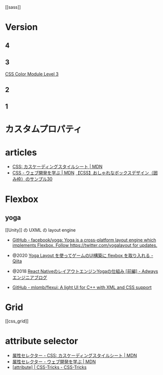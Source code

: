 [[sass]]
# Version
## 4
## 3
[CSS Color Module Level 3](https://www.w3.org/TR/css-color-3/#svg-color)
## 2
## 1

# カスタムプロパティ


# articles
- [CSS: カスケーディングスタイルシート | MDN](https://developer.mozilla.org/ja/docs/Web/CSS)
- [CSS - ウェブ開発を学ぶ | MDN](https://developer.mozilla.org/ja/docs/Learn/CSS)
[【CSS】おしゃれなボックスデザイン（囲み枠）のサンプル30](https://saruwakakun.com/html-css/reference/box)

# Flexbox

## yoga
[[Unity]] の UXML の layout engine
- [GitHub - facebook/yoga: Yoga is a cross-platform layout engine which implements Flexbox. Follow https://twitter.com/yogalayout for updates.](https://github.com/facebook/yoga)
- @2020 [Yoga Layout を使ってゲームのUI構築に flexbox を取り入れる - Qiita](https://qiita.com/rutan/items/25345dffb2cb71d8a752)
- @2018 [React NativeのレイアウトエンジンYogaの仕組み [前編] - Adwaysエンジニアブログ](https://blog.engineer.adways.net/entry/2018/08/24/202254)

- [GitHub - mlomb/flexui: A light UI for C++ with XML and CSS support](https://github.com/mlomb/flexui)

# Grid
[[css_grid]]

# attribute selector
- [属性セレクター - CSS: カスケーディングスタイルシート | MDN](https://developer.mozilla.org/ja/docs/Web/CSS/Attribute_selectors)
- [属性セレクター - ウェブ開発を学ぶ | MDN](https://developer.mozilla.org/ja/docs/Learn/CSS/Building_blocks/Selectors/Attribute_selectors)
- [[attribute] | CSS-Tricks - CSS-Tricks](https://css-tricks.com/almanac/selectors/a/attribute/)
